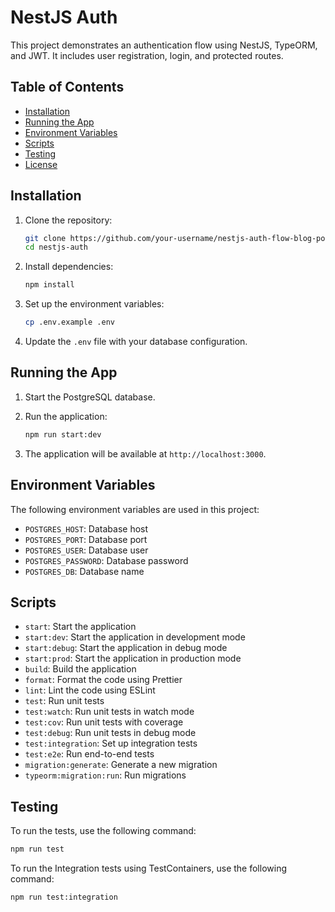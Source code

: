 # NestJS Auth

This project demonstrates an authentication flow using NestJS, TypeORM, and JWT. It includes user registration, login, and protected routes.

## Table of Contents

- [Installation](#installation)
- [Running the App](#running-the-app)
- [Environment Variables](#environment-variables)
- [Scripts](#scripts)
- [Testing](#testing)
- [License](#license)

## Installation

1. Clone the repository:
    ```sh
    git clone https://github.com/your-username/nestjs-auth-flow-blog-post.git
    cd nestjs-auth
    ```

2. Install dependencies:
    ```sh
    npm install
    ```

3. Set up the environment variables:
    ```sh
    cp .env.example .env
    ```

4. Update the `.env` file with your database configuration.

## Running the App

1. Start the PostgreSQL database.

2. Run the application:
    ```sh
    npm run start:dev
    ```

3. The application will be available at `http://localhost:3000`.

## Environment Variables

The following environment variables are used in this project:

- `POSTGRES_HOST`: Database host
- `POSTGRES_PORT`: Database port
- `POSTGRES_USER`: Database user
- `POSTGRES_PASSWORD`: Database password
- `POSTGRES_DB`: Database name

## Scripts

- `start`: Start the application
- `start:dev`: Start the application in development mode
- `start:debug`: Start the application in debug mode
- `start:prod`: Start the application in production mode
- `build`: Build the application
- `format`: Format the code using Prettier
- `lint`: Lint the code using ESLint
- `test`: Run unit tests
- `test:watch`: Run unit tests in watch mode
- `test:cov`: Run unit tests with coverage
- `test:debug`: Run unit tests in debug mode
- `test:integration`: Set up integration tests
- `test:e2e`: Run end-to-end tests
- `migration:generate`: Generate a new migration
- `typeorm:migration:run`: Run migrations

## Testing

To run the tests, use the following command:
```sh
npm run test
```

To run the Integration tests using TestContainers, use the following command:
```sh
npm run test:integration
```

